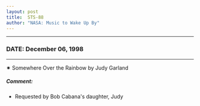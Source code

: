 ```yaml
---
layout: post
title:  STS-88
author: "NASA: Music to Wake Up By"
---
```


----
### DATE: December 06, 1998
----
✷ Somewhere Over the Rainbow by Judy Garland

##### Comment:
* Requested by Bob Cabana's daughter, Judy
